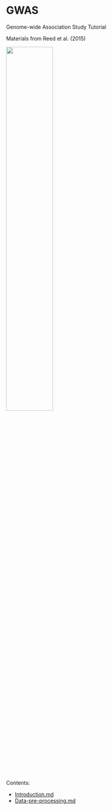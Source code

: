 # GWAS
Genome-wide Association Study Tutorial

Materials from  Reed et al. (2015)

<img src="https://www.ncbi.nlm.nih.gov/pmc/articles/PMC5019244/bin/SIM-34-3769-g001.jpg" width=50% height=50% >


Contents:

- [Introduction.md](https://github.com/AAlhendi1707/GWAS/blob/master/Introduction.md)
- [Data-pre-processing.md](https://github.com/AAlhendi1707/GWAS/blob/master/Data-pre-processing.md)

